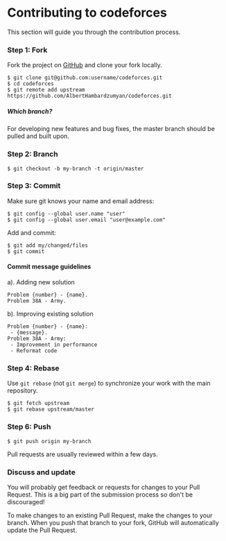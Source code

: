 # Contributing to codeforces

This section will guide you through the contribution process.


### Step 1: Fork

Fork the project on [GitHub] and clone your fork locally.

    $ git clone git@github.com:username/codeforces.git
    $ cd codeforces
    $ git remote add upstream https://github.com/AlbertHambardzumyan/codeforces.git

[GitHub]: https://github.com/AlbertHambardzumyan/codeforces  
    
##### Which branch?

For developing new features and bug fixes, the master branch should be pulled and built upon.


### Step 2: Branch

    $ git checkout -b my-branch -t origin/master

    
### Step 3: Commit

Make sure git knows your name and email address:

    $ git config --global user.name "user"
    $ git config --global user.email "user@example.com"
    
Add and commit:

    $ git add my/changed/files
    $ git commit
    
#### Commit message guidelines

a). Adding new solution

    Problem {number} - {name}.
    Problem 38A - Army.

b). Improving existing solution

    Problem {number} - {name}:
     - {message}.
    Problem 38A - Army:
     - Improvement in performance
     - Reformat code
     
### Step 4: Rebase

Use `git rebase` (not `git merge`) to synchronize your work with the main repository.

    $ git fetch upstream
    $ git rebase upstream/master
    
### Step 6: Push

    $ git push origin my-branch

Pull requests are usually reviewed within a few days.


### Discuss and update

You will probably get feedback or requests for changes to your Pull Request. This is a big part of the submission 
 process so don't be discouraged!

To make changes to an existing Pull Request, make the changes to your branch. When you push that branch to your fork,
 GitHub will automatically update the Pull Request.